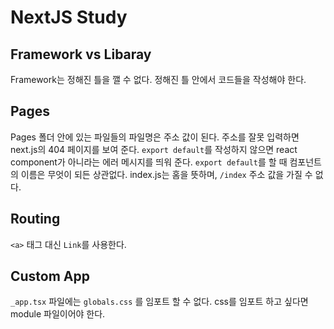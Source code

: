 # NextJS Study

## Framework vs Libaray

Framework는 정해진 틀을 깰 수 없다. 정해진 틀 안에서 코드들을 작성해야 한다.

## Pages

Pages 폴더 안에 있는 파일들의 파일명은 주소 값이 된다. 주소를 잘못 입력하면 next.js의 404 페이지를 보여 준다. `export default`를 작성하지 않으면 react component가 아니라는 에러 메시지를 띄워 준다. `export default`를 할 때 컴포넌트의 이름은 무엇이 되든 상관없다.
index.js는 홈을 뜻하며, `/index` 주소 값을 가질 수 없다.

## Routing

`<a>` 태그 대신 `Link`를 사용한다.

## Custom App

`_app.tsx` 파일에는 `globals.css` 를 임포트 할 수 없다. css를 임포트 하고 싶다면 module 파일이어야 한다.
